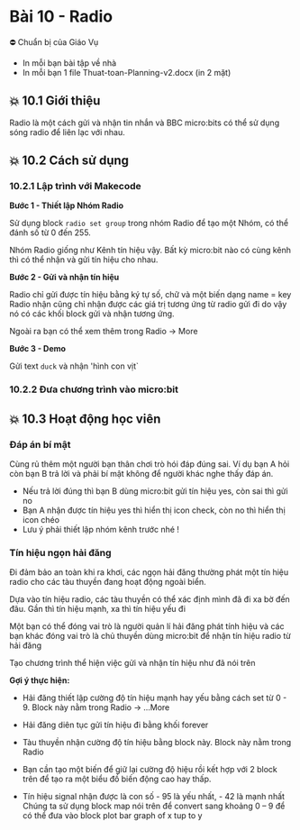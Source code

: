 # Bài 10 - Radio

⛔ Chuẩn bị của Giáo Vụ
- In mỗi bạn bài tập về nhà
- In mỗi bạn 1 file Thuat-toan-Planning-v2.docx (in 2 mặt)

## 💥 10.1 Giới thiệu

Radio là một cách gửi và nhận tin nhắn và BBC micro:bits có thể sử dụng sóng radio để liên lạc với nhau.

## 💥 10.2 Cách sử dụng

### 10.2.1 Lập trình với Makecode

**Bước 1 - Thiết lập Nhóm Radio**

Sử dụng block `radio set group` trong nhóm Radio để tạo một Nhóm, có thể đánh số từ 0 đến 255.

Nhóm Radio giống như Kênh tín hiệu vậy. Bất kỳ micro:bit nào có cùng kênh thì có thể nhận và gửi tín hiệu cho nhau.

**Bước 2 - Gửi và nhận tín hiệu**

Radio chỉ gửi được tín hiệu bằng ký tự số, chữ và một biến dạng name = key
Radio nhận cũng chỉ nhận được các giá trị tương ứng từ radio gửi đi do vậy nó có các khối block gửi và nhận tương ứng.

Ngoài ra bạn có thể xem thêm trong Radio -> More

**Bước 3 - Demo**

Gửi text `duck` và nhận 'hình con vịt`


### 10.2.2 Đưa chương trình vào micro:bit


## 💥 10.3 Hoạt động học viên

### Đáp án bí mật

Cùng rủ thêm một người bạn thân chơi trò hói đáp đúng sai. Ví dụ bạn A hỏi còn bạn B trả lời và phải bí mật không để người khác nghe thấy đáp án.

* Nếu trả lời đúng thì bạn B dùng micro:bit gửi tín hiệu yes, còn sai thì gửi no
* Bạn A nhận được tín hiệu yes thì hiển thị icon check, còn no thì hiển thị icon chéo
* Lưu ý phải thiết lập nhóm kênh trước nhé !

### Tín hiệu ngọn hải đăng

Đi đảm bảo an toàn khi ra khơi, các ngọn hải đăng thường phát một tín hiệu radio cho các tàu thuyền đang hoạt động ngoài biển.

Dựa vào tín hiệu radio, các tàu thuyền có thể xác định mình đã đi xa bờ đến đâu. Gần thì tín hiệu mạnh, xa thì tín hiệu yếu đi

Một bạn có thể đóng vai trò là người quản lí hải đăng phát tính hiệu và các bạn khác đóng vai trò là chủ thuyền dùng micro:bit để nhận tín hiệu radio từ hải đăng

Tạo chương trình thể hiện việc gửi và nhận tín hiệu như đã nói trên

**Gợi ý thực hiện:**

* Hải đăng thiết lập cường độ tín hiệu mạnh hay yếu bằng cách set từ 0 - 9. Block này nằm trong Radio -> ...More

* Hải đăng diên tục gửi tín hiệu đi bằng khối forever

* Tàu thuyền nhận cường độ tín hiệu bằng block này. Block này nằm trong Radio

* Bạn cần tạo một biến để giữ lại cường độ hiệu rồi kết hợp với 2 block trên để tạo ra một biểu đồ biến động cao hay thấp.

* Tín hiệu signal nhận được là con số - 95 là yếu nhất, - 42 là mạnh nhất
Chúng ta sử dụng block map nói trên để convert sang khoảng 0 – 9 để có thể đưa vào block plot bar graph of x tup to y




